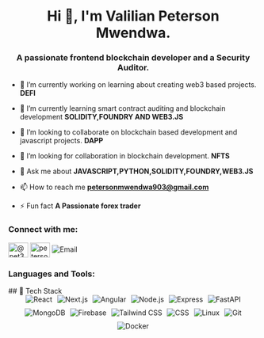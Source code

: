 <h1 align="center">Hi 👋, I'm Valilian Peterson Mwendwa.</h1>
<h3 align="center">A passionate frontend blockchain developer and a Security Auditor.</h3>



- 🔭 I’m currently working on  learning about creating web3 based projects. **DEFI**

- 🌱 I’m currently learning smart contract auditing and blockchain development **SOLIDITY,FOUNDRY AND WEB3.JS**

- 👯 I’m looking to collaborate on blockchain based development and javascript projects. **DAPP**

- 🤝 I’m looking for collaboration in blockchain development. **NFTS**

- 💬 Ask me about **JAVASCRIPT,PYTHON,SOLIDITY,FOUNDRY,WEB3.JS**

- 📫 How to reach me **petersonmwendwa903@gmail.com**

- ⚡ Fun fact **A Passionate forex trader**

<h3 align="left">Connect with me:</h3>
<p align="left">
<a href="https://twitter.com/@pet38305" target="blank"><img align="center" src="https://raw.githubusercontent.com/rahuldkjain/github-profile-readme-generator/master/src/images/icons/Social/twitter.svg" alt="@pet38305" height="30" width="40" /></a>
<a href="https://linkedin.com/in/peterson mwendwa" target="blank"><img align="center" src="https://raw.githubusercontent.com/rahuldkjain/github-profile-readme-generator/master/src/images/icons/Social/linked-in-alt.svg" alt="peterson mwendwa" height="30" width="40" /></a>
    <a href="mailto:peterdennis573@gmail.com" style="all: unset; cursor: pointer;">
        <img src="https://img.shields.io/badge/Gmail-D14836?style=for-the-badge&logo=gmail&logoColor=white" alt="Email">
    </a>
</p>

<h3 align="left">Languages and Tools:</h3>
## 🔧 Tech Stack

<div style="display: flex; flex-wrap: wrap; gap: 10px; justify-content: center;">
    <img src="https://img.shields.io/badge/React-20232A?style=for-the-badge&logo=react&logoColor=61DAFB" alt="React">
    <img src="https://img.shields.io/badge/Next.js-000000?style=for-the-badge&logo=next.js&logoColor=white" alt="Next.js">
    <img src="https://img.shields.io/badge/Angular-DD0031?style=for-the-badge&logo=angular&logoColor=white" alt="Angular">
    <img src="https://img.shields.io/badge/Node.js-339933?style=for-the-badge&logo=nodedotjs&logoColor=white" alt="Node.js">
    <img src="https://img.shields.io/badge/Express-000000?style=for-the-badge&logo=express&logoColor=white" alt="Express">
    <img src="https://img.shields.io/badge/FastAPI-009688?style=for-the-badge&logo=fastapi&logoColor=white" alt="FastAPI">
    <img src="https://img.shields.io/badge/MongoDB-4EA94B?style=for-the-badge&logo=mongodb&logoColor=white" alt="MongoDB">
    <img src="https://img.shields.io/badge/Firebase-FFCA28?style=for-the-badge&logo=firebase&logoColor=white" alt="Firebase">
    <img src="https://img.shields.io/badge/Tailwind%20CSS-06B6D4?style=for-the-badge&logo=tailwind-css&logoColor=white" alt="Tailwind CSS">
    <img src="https://img.shields.io/badge/CSS-1572B6?style=for-the-badge&logo=css3&logoColor=white" alt="CSS">
    <img src="https://img.shields.io/badge/Linux-FCC624?style=for-the-badge&logo=linux&logoColor=black" alt="Linux">
    <img src="https://img.shields.io/badge/Git-F05032?style=for-the-badge&logo=git&logoColor=white" alt="Git">
    <img src="https://img.shields.io/badge/Docker-2496ED?style=for-the-badge&logo=docker&logoColor=white" alt="Docker">
</div>

<!--
**peterson-Mwendwa/peterson-Mwendwa** is a ✨ _special_ ✨ repository because its `README.md` (this file) appears on your GitHub profile.

Here are some ideas to get you started:

- 🔭 I’m currently working on ...
- 🌱 I’m currently learning ...
- 👯 I’m looking to collaborate on ...
- 🤔 I’m looking for help with ...
- 💬 Ask me about ...
- 📫 How to reach me: ...
- 😄 Pronouns: ...
- ⚡ Fun fact: ...
-->
